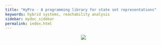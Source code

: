```yaml
---
title: "HyPro - A programming library for state set representations"
keywords: hybrid systems, reachability analysis
sidebar: mydoc_sidebar
permalink: index.html
---
```


<p align="center">
  <img src="{{" pics/hypro_Logo.png"}}"/>
</p>

